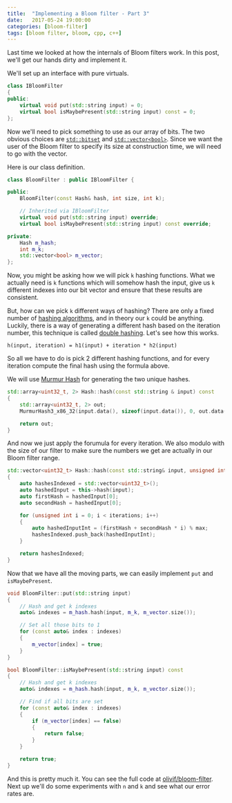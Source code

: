 ```yaml
---
title:  "Implementing a Bloom filter - Part 3"
date:   2017-05-24 19:00:00
categories: [bloom-filter]
tags: [bloom filter, bloom, cpp, c++]
---
```


Last time we looked at how the internals of Bloom filters work. In this post, we'll get our hands dirty and implement it. 

We'll set up an interface with pure virtuals. 

```c++
class IBloomFilter 
{
public:
    virtual void put(std::string input) = 0;
    virtual bool isMaybePresent(std::string input) const = 0;
};
```

Now we'll need to pick something to use as our array of bits. The two obvious choices are [`std::bitset`](http://www.cplusplus.com/reference/bitset/bitset/) and [`std::vector<bool>`](http://www.cplusplus.com/reference/vector/vector-bool/). Since we want the user of the Bloom filter to specify its size at construction time, we will need to go with the vector. 

Here is our class definition. 

```c++
class BloomFilter : public IBloomFilter {

public:
    BloomFilter(const Hash& hash, int size, int k);

    // Inherited via IBloomFilter
    virtual void put(std::string input) override;
    virtual bool isMaybePresent(std::string input) const override;

private:
    Hash m_hash;
    int m_k;
    std::vector<bool> m_vector;
};
```

Now, you might be asking how we will pick `k` hashing functions. What we actually need is `k` functions which will somehow hash the input, give us `k` different indexes into our bit vector and ensure that these results are consistent. 

But, how can we pick `k` different ways of hashing? There are only a fixed number of [hashing algorithms](https://en.wikipedia.org/wiki/List_of_hash_functions), and in theory our `k` could be anything. Luckily, there is a way of generating a different hash based on the iteration number, this technique is called [double hashing](https://en.wikipedia.org/wiki/Double_hashing). Let's see how this works. 

 ```
 h(input, iteration) = h1(input) + iteration * h2(input)
 ```

So all we have to do is pick 2 different hashing functions, and for every iteration compute the final hash using the formula above. 

We will use [Murmur Hash](https://github.com/aappleby/smhasher) for generating the two unique hashes.

```c++
std::array<uint32_t, 2> Hash::hash(const std::string & input) const
{
    std::array<uint32_t, 2> out;
    MurmurHash3_x86_32(input.data(), sizeof(input.data()), 0, out.data());

    return out;
}
```

And now we just apply the forumula for every iteration. We also modulo with the size of our filter to make sure the numbers we get are actually in our Bloom filter range.


```c++
std::vector<uint32_t> Hash::hash(const std::string& input, unsigned int iterations, unsigned int max) const
{
    auto hashesIndexed = std::vector<uint32_t>();
    auto hashedInput = this->hash(input);
    auto firstHash = hashedInput[0];
    auto secondHash = hashedInput[0];

    for (unsigned int i = 0; i < iterations; i++)
    {
        auto hashedInputInt = (firstHash + secondHash * i) % max;
        hashesIndexed.push_back(hashedInputInt);
    }

    return hashesIndexed;
}
```

Now that we have all the moving parts, we can easily implement `put` and `isMaybePresent`.

```c++
void BloomFilter::put(std::string input)
{
    // Hash and get k indexes
    auto& indexes = m_hash.hash(input, m_k, m_vector.size());

    // Set all those bits to 1
    for (const auto& index : indexes)
    {
        m_vector[index] = true;
    }
}

bool BloomFilter::isMaybePresent(std::string input) const
{
    // Hash and get k indexes
    auto& indexes = m_hash.hash(input, m_k, m_vector.size());

	// Find if all bits are set
    for (const auto& index : indexes)
    {
        if (m_vector[index] == false)
        {
            return false;
        }
    }

	return true;
}
```

And this is pretty much it. You can see the full code at [olivif/bloom-filter](https://github.com/olivif/bloom-filter/tree/master/BloomFilter). Next up we'll do some experiments with `n` and `k` and see what our error rates are.